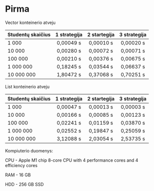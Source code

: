 # Pirma


Vector konteinerio atveju

|   Studentų skaičius   |  1 strategija   |  2 startegija  | 3 strategija |
| -----------------|:---------------:|:--------------:|:------------:|
|  1 000           | 0,00049 s       |  0,00010 s     | 0,00020 s    |
|  10 000          | 0,00280 s       |  0,00072 s     | 0,00071 s    |
|  100 000         | 0,00210 s       |  0,00376 s     | 0,00675 s    |
|  1 000 000       | 0,18245 s       |  0,03544 s     | 0,06637 s    |
|  10 000 000      | 1,80472 s       |  0,37068 s     | 0,70251 s    |


List konteinerio atveju

|   Studentų skaičius  |  1 strategija   |  2 startegija  | 3 strategija |
| -----------------|:---------------:|:--------------:|:------------:|
|  1 000           | 0,00047 s       |  0,00013 s     | 0,00003 s    |
|  10 000          | 0,00166 s       |  0,00085 s     | 0,00123 s    |
|  100 000         | 0,02241 s       |  0,01159 s     | 0,03870 s    |
|  1 000 000       | 0,02552 s       |  0,19847 s     | 0,25059 s    |
|  10 000 000      | 3,12088 s       |  2,03054 s     | 2,53735 s    |

Kompiuterio duomenys:

CPU - Apple M1 chip 8-core CPU with 4 perform­ance cores and 4 efficiency cores

RAM - 16 GB

HDD - 256 GB SSD
